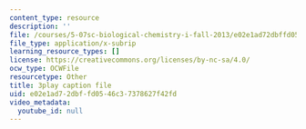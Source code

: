 ```yaml
---
content_type: resource
description: ''
file: /courses/5-07sc-biological-chemistry-i-fall-2013/e02e1ad72dbffd0546c37378627f42fd_BYhaXjwgn5I.srt
file_type: application/x-subrip
learning_resource_types: []
license: https://creativecommons.org/licenses/by-nc-sa/4.0/
ocw_type: OCWFile
resourcetype: Other
title: 3play caption file
uid: e02e1ad7-2dbf-fd05-46c3-7378627f42fd
video_metadata:
  youtube_id: null
---
```

